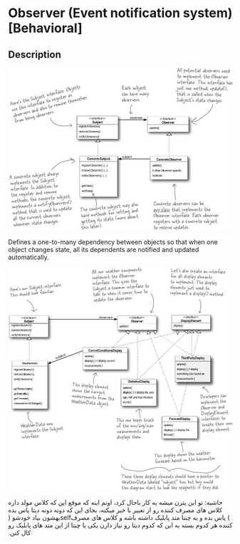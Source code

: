 # Observer (Event notification system) [Behavioral]

## Description

![](observer/image1.jpg)

Defines a one-to-many dependency between objects so that when one object changes state, all its dependents are notified and updated automatically.

![](observer/image2.jpg)

<span dir="rtl">حاشیه: تو این پترن میشه یه کار باحال کرد، اونم اینه که موقع این که کلاس مولد داره کلاس های مصرف کننده رو از تغییر با خبر میکنه، بجای این که دونه دونه دیتا پاس بده بهشون بیاد خودشو (</span><span dir="ltr">self</span><span dir="rtl">) پاس بده و یه چنتا متد پابلیک داشته باشه و کلاس های مصرف کننده هر کدوم بسته به این که کدوم دیتا رو نیاز دارن یکی یا چنتا از این متد های پابلیک رو کال کنن.</span>

